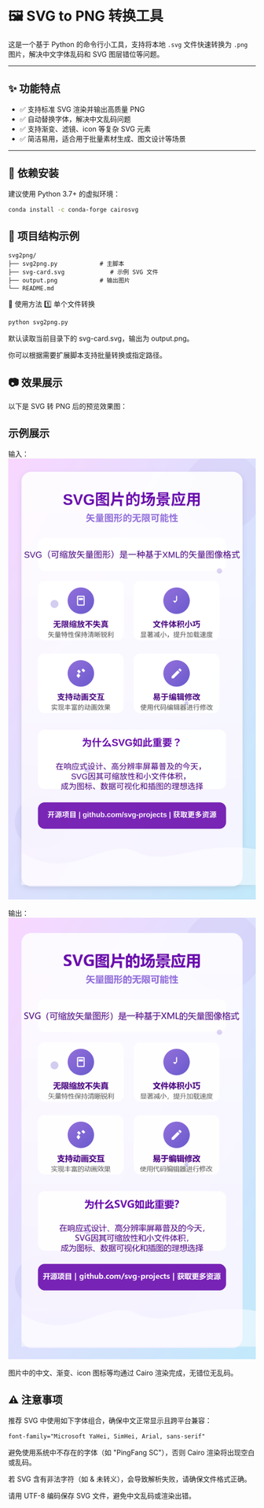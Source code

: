 # 🖼️ SVG to PNG 转换工具

这是一个基于 Python 的命令行小工具，支持将本地 `.svg` 文件快速转换为 `.png` 图片，解决中文字体乱码和 SVG 图层错位等问题。

---

## ✨ 功能特点

- ✅ 支持标准 SVG 渲染并输出高质量 PNG
- ✅ 自动替换字体，解决中文乱码问题
- ✅ 支持渐变、滤镜、icon 等复杂 SVG 元素
- ✅ 简洁易用，适合用于批量素材生成、图文设计等场景

---

## 🧩 依赖安装

建议使用 Python 3.7+ 的虚拟环境：

```bash
conda install -c conda-forge cairosvg
```

## 📁 项目结构示例
```
svg2png/
├── svg2png.py            # 主脚本
├── svg-card.svg             # 示例 SVG 文件
├── output.png            # 输出图片
└── README.md
```
🚀 使用方法
1️⃣ 单个文件转换
```bash
python svg2png.py
```
默认读取当前目录下的 svg-card.svg，输出为 output.png。

你可以根据需要扩展脚本支持批量转换或指定路径。

## 📷 效果展示

以下是 SVG 转 PNG 后的预览效果图：

## 示例展示
输入：
![输入SVG图](svg-card.svg)

输出：
![输出PNG图](output.png)



图片中的中文、渐变、icon 图标等均通过 Cairo 渲染完成，无错位无乱码。

## ⚠️ 注意事项

推荐 SVG 中使用如下字体组合，确保中文正常显示且跨平台兼容：

```xml
font-family="Microsoft YaHei, SimHei, Arial, sans-serif"
```
避免使用系统中不存在的字体（如 "PingFang SC"），否则 Cairo 渲染将出现空白或乱码。

若 SVG 含有非法字符（如 & 未转义），会导致解析失败，请确保文件格式正确。

请用 UTF-8 编码保存 SVG 文件，避免中文乱码或渲染出错。
